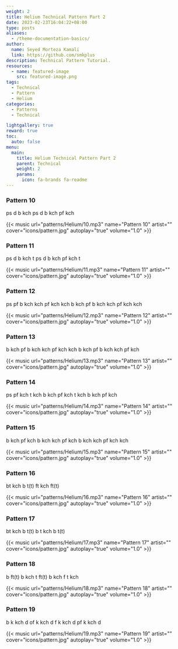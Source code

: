 ```yaml
---
weight: 2
title: Helium Technical Pattern Part 2
date: 2023-02-23T16:04:22+08:00
type: posts
aliases:
  - /theme-documentation-basics/
author:
  name: Seyed Morteza Kamali
  link: https://github.com/smkplus
description: Technical Pattern Tutorial.
resources:
  - name: featured-image
    src: featured-image.png
tags:
  - Technical
  - Pattern
  - Helium
categories:
  - Patterns
  - Technical

lightgallery: true
reward: true
toc:
  auto: false
menu:
  main:
    title: Helium Technical Pattern Part 2
    parent: Technical
    weight: 2
    params:
      icon: fa-brands fa-readme
---
```



### Pattern 10
ps d b kch ps d b kch pf kch

{{< music url="patterns/Helium/10.mp3" name="Pattern 10" artist="" cover="icons/pattern.jpg" autoplay="true" volume="1.0" >}}

### Pattern 11
ps d b kch t ps d b kch pf kch t

{{< music url="patterns/Helium/11.mp3" name="Pattern 11" artist="" cover="icons/pattern.jpg" autoplay="true" volume="1.0" >}}

### Pattern 12
ps pf b kch kch pf kch kch b kch pf b kch kch pf kch kch

{{< music url="patterns/Helium/12.mp3" name="Pattern 12" artist="" cover="icons/pattern.jpg" autoplay="true" volume="1.0" >}}

### Pattern 13
b kch pf b kch kch pf kch kch b kch pf b kch kch pf kch

{{< music url="patterns/Helium/13.mp3" name="Pattern 13" artist="" cover="icons/pattern.jpg" autoplay="true" volume="1.0" >}}

### Pattern 14
ps pf kch t kch b kch pf kch t kch b kch pf kch

{{< music url="patterns/Helium/14.mp3" name="Pattern 14" artist="" cover="icons/pattern.jpg" autoplay="true" volume="1.0" >}}

### Pattern 15
b kch pf kch b kch kch pf kch b kch kch pf kch kch

{{< music url="patterns/Helium/15.mp3" name="Pattern 15" artist="" cover="icons/pattern.jpg" autoplay="true" volume="1.0" >}}

### Pattern 16
bt kch b t(t) ft kch ft(t)

{{< music url="patterns/Helium/16.mp3" name="Pattern 16" artist="" cover="icons/pattern.jpg" autoplay="true" volume="1.0" >}}

### Pattern 17
bt kch b t(t) b t kch b t(t)

{{< music url="patterns/Helium/17.mp3" name="Pattern 17" artist="" cover="icons/pattern.jpg" autoplay="true" volume="1.0" >}}

### Pattern 18
b ft(t) b kch t ft(t) b kch f t kch

{{< music url="patterns/Helium/18.mp3" name="Pattern 18" artist="" cover="icons/pattern.jpg" autoplay="true" volume="1.0" >}}

### Pattern 19
b k kch d of k kch d f k kch d pf k kch d

{{< music url="patterns/Helium/19.mp3" name="Pattern 19" artist="" cover="icons/pattern.jpg" autoplay="true" volume="1.0" >}}